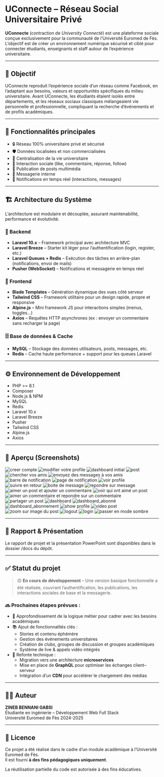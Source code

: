 # UConnecte – Réseau Social Universitaire Privé

**UConnecte** (contraction de *University Connecté*) est une plateforme sociale conçue exclusivement pour la communauté de l’Université Euromed de Fès. L’objectif est de créer un environnement numérique sécurisé et ciblé pour connecter étudiants, enseignants et staff autour de l’expérience universitaire.

---

## 🎯 Objectif

UConnecte reproduit l’expérience sociale d’un réseau comme Facebook, en l’adaptant aux besoins, valeurs et opportunités spécifiques du milieu universitaire. Avant UConnecte, les étudiants étaient isolés entre départements, et les réseaux sociaux classiques mélangeaient vie personnelle et professionnelle, compliquant la recherche d’événements et de profils académiques.

---

## 🚀 Fonctionnalités principales

- 🔒 Réseau 100% universitaire privé et sécurisé  
- 🛡️ Données localisées et non commercialisées  
- 🧭 Centralisation de la vie universitaire  
- 👥 Interaction sociale (like, commentaire, réponse, follow)  
- 📝 Publication de posts multimédia  
- 💬 Messagerie interne  
- 🔔 Notifications en temps réel (interactions, messages)  

---

## 🏗️ Architecture du Système

L’architecture est modulaire et découplée, assurant maintenabilité, performance et évolutivité.

### 🔧 Backend

- **Laravel 10.x** – Framework principal avec architecture MVC
- **Laravel Breeze** – Starter kit léger pour l’authentification (login, register, etc.)
- **Laravel Queues + Redis** – Exécution des tâches en arrière-plan (notifications, envoi de mails)
- **Pusher (WebSocket)** – Notifications et messagerie en temps réel

### 🎨 Frontend

- **Blade Templates** – Génération dynamique des vues côté serveur
- **Tailwind CSS** – Framework utilitaire pour un design rapide, propre et responsive
- **Alpine.js** – Mini framework JS pour interactions simples (menus, toggles…)
- **Axios** – Requêtes HTTP asynchrones (ex : envoyer un commentaire sans recharger la page)

### 🗄️ Base de données & Cache

- **MySQL** – Stockage des données utilisateurs, posts, messages, etc.
- **Redis** – Cache haute performance + support pour les queues Laravel

---

## ⚙️ Environnement de Développement

- PHP >= 8.1  
- Composer  
- Node.js & NPM  
- MySQL  
- Redis  
- Laravel 10.x  
- Laravel Breeze  
- Pusher  
- Tailwind CSS  
- Alpine.js  
- Axios  

---

## 📸 Aperçu (Screenshots)

![creer compte](./screenshots/1_creer_compte.png)
![modifier votre profile](./screenshots/2_modifier_votre_profile.png)
![dashboard initial](./screenshots/3_creer_votre_premier_post.png)
![post](./screenshots/3-post.png)
![chercher vos amis](./screenshots/4_chercher_vos_amie.png)
![envoyez des messages à vos amis](./screenshots/6_envoyer_message.png)
![barre de notification](./screenshots/7_bare_de_notification_et_suggesion.png)
![page de notification](./screenshots/7_notifiaction_page.png)
![voir profile](./screenshots/8_voire_profile.png)
![suivre en retour](./screenshots/9_suivre_en_retour.png)
![boite de message](./screenshots/10_voir_messages.png)
![repondre sur message](./screenshots/11_rependre_sur_message.png)
![aimer un post et ajouter un commentaire](./screenshots/12_aimer_post_ajouter_comment.png)
![voir qui ont aimé un post](./screenshots/12_voir_qui-ont_aime_post.png)
![aimer un commentaire et repondre sur un commentaire](./screenshots/13_liker_rependre_sur_comment.png)
![partager un post](./screenshots/14_partager_post.png)
![dashboard](./screenshots/dashboard.png)
![dashboard_abonné](./screenshots/dashboard_abonné.png)
![dashboard_abonnement](./screenshots/dashboard_abonnement.png)
![show profile](./screenshots/show_profile.png)
![video post](./screenshots/video_post.png)
![zoom sur image du post](./screenshots/zoom_sur_image_du_post.png)
![logout](./screenshots/15_logout.png)
![login](./screenshots/login.png)
![passer en mode sombre](./screenshots/mood_dark1.png)

---

## 📑 Rapport & Présentation

Le rapport de projet et la présentation PowerPoint sont disponibles dans le dossier /docs du dépôt.

---

## ✅ Statut du projet

> 🟡 **En cours de développement** – Une version basique fonctionnelle a été réalisée, couvrant l’authentification, les publications, les interactions sociales de base et la messagerie.

### 🔜 Prochaines étapes prévues :

- 🔧 Approfondissement de la logique métier pour cadrer avec les besoins académiques
- 📚 Ajout de fonctionnalités clés :
  - Stories et contenu éphémère
  - Gestion des événements universitaires
  - Création de clubs, groupes de discussion et groupes académiques
  - Système de live & appels vidéo intégrés
- 🧱 Refonte technique :
  - Migration vers une architecture **microservices**
  - Mise en place de **GraphQL** pour optimiser les échanges client–serveur
  - Intégration d’un **CDN** pour accélérer le chargement des médias
---

## 👩‍💻 Auteur

**ZINEB BENNANI GABSI**  
Étudiante en ingénierie – Développement Web Full Stack  
Université Euromed de Fès  2024-2025

---

## 📄 Licence

Ce projet a été réalisé dans le cadre d’un module académique à l’Université Euromed de Fès.  
Il est fourni **à des fins pédagogiques uniquement**.

La réutilisation partielle du code est autorisée à des fins éducatives.

